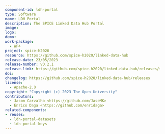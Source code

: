 ```yaml
---
component-id: ldh-portal
type: Software
name: LDH Portal
description: The SPICE Linked Data Hub Portal
image:
logo:
demo:
work-package: 
  - WP4
project: spice-h2020
resource: https://github.com/spice-h2020/linked-data-hub
release-date: 23/05/2023
release-number: v0.2.1
release-link: https://github.com/spice-h2020/linked-data-hub/releases/tag/v0.2.1
doi:
changelog: https://github.com/spice-h2020/linked-data-hub/releases
license:
  - Apache-2.0
copyright: "Copyright (c) 2023 The Open University"
contributors:
  - Jason Carvalho <https://github.com/JaseMK>
  - Enrico Daga <https://github.com/enridaga>
related-components:
- reuses:
  - ldh-portal-datasets
  - ldh-portal-keys
---
```

